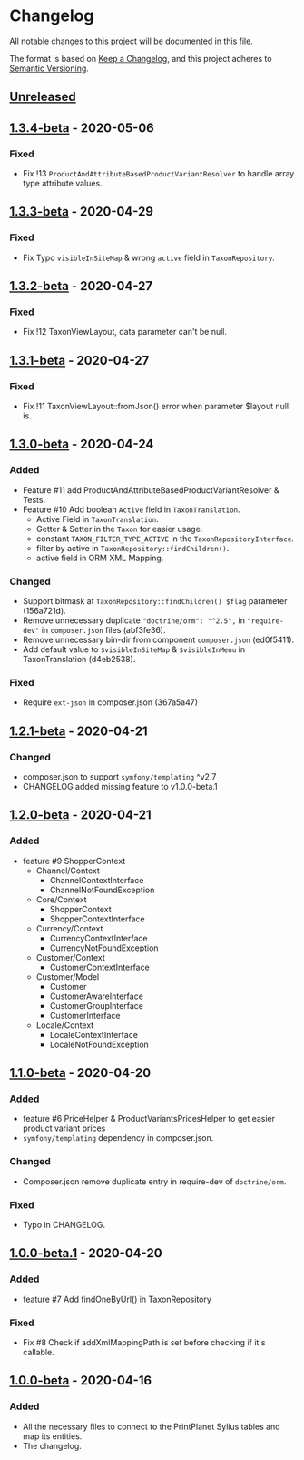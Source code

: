 # Changelog

All notable changes to this project will be documented in this file.

The format is based on [Keep a Changelog](https://keepachangelog.com/en/1.0.0/),
and this project adheres to [Semantic Versioning](https://semver.org/spec/v2.0.0.html).

## [Unreleased]

## [1.3.4-beta] - 2020-05-06

### Fixed

- Fix !13 `ProductAndAttributeBasedProductVariantResolver` to handle array type attribute values.

## [1.3.3-beta] - 2020-04-29

### Fixed

- Fix Typo `visibleInSiteMap` & wrong `active` field in `TaxonRepository`.

## [1.3.2-beta] - 2020-04-27

### Fixed

- Fix !12 TaxonViewLayout, data parameter can't be null.

## [1.3.1-beta] - 2020-04-27

### Fixed

- Fix !11 TaxonViewLayout::fromJson() error when parameter $layout null is.

## [1.3.0-beta] - 2020-04-24

### Added

- Feature #11 add ProductAndAttributeBasedProductVariantResolver & Tests.
- Feature #10 Add boolean `Active` field in `TaxonTranslation`.
    - Active Field in `TaxonTranslation`.
    - Getter & Setter in the `Taxon` for easier usage.
    - constant `TAXON_FILTER_TYPE_ACTIVE` in the `TaxonRepositoryInterface`.
    - filter by active in `TaxonRepository::findChildren()`.
    - active field in ORM XML Mapping.

### Changed

- Support bitmask at `TaxonRepository::findChildren() $flag` parameter (156a721d). 
- Remove unnecessary duplicate `"doctrine/orm": "^2.5",` in `"require-dev"` in `composer.json` files (abf3fe36).
- Remove unnecessary bin-dir from component `composer.json` (ed0f5411).
- Add default value to `$visibleInSiteMap` & `$visibleInMenu` in TaxonTranslation (d4eb2538).

### Fixed

- Require `ext-json` in composer.json (367a5a47)

## [1.2.1-beta] - 2020-04-21

### Changed

- composer.json to support `symfony/templating` ^v2.7
- CHANGELOG added missing feature to v1.0.0-beta.1

## [1.2.0-beta] - 2020-04-21

### Added

- feature #9 ShopperContext
    - Channel/Context
        - ChannelContextInterface
        - ChannelNotFoundException
    - Core/Context
        - ShopperContext
        - ShopperContextInterface
    - Currency/Context
        - CurrencyContextInterface
        - CurrencyNotFoundException
    - Customer/Context
        - CustomerContextInterface
    - Customer/Model
        - Customer
        - CustomerAwareInterface
        - CustomerGroupInterface
        - CustomerInterface
    - Locale/Context
        - LocaleContextInterface
        - LocaleNotFoundException

## [1.1.0-beta] - 2020-04-20

### Added

- feature #6 PriceHelper & ProductVariantsPricesHelper to get easier product variant prices
- `symfony/templating` dependency in composer.json.

### Changed

- Composer.json remove duplicate entry in require-dev of `doctrine/orm`.

### Fixed

- Typo in CHANGELOG.

## [1.0.0-beta.1] - 2020-04-20

### Added

- feature #7 Add findOneByUrl() in TaxonRepository

### Fixed

- Fix #8 Check if addXmlMappingPath is set before checking if it's callable.

## [1.0.0-beta] - 2020-04-16

### Added

- All the necessary files to connect to the PrintPlanet Sylius tables and map its entities.
- The changelog.

[unreleased]: https://gitlab.com/printplanet-team/pp-team/printplanet-sylius/-/compare/v1.3.4-beta...master
[1.3.4-beta]: https://gitlab.com/printplanet-team/pp-team/printplanet-sylius/-/compare/v1.3.3-beta...v1.3.4-beta
[1.3.3-beta]: https://gitlab.com/printplanet-team/pp-team/printplanet-sylius/-/compare/v1.3.2-beta...v1.3.3-beta
[1.3.2-beta]: https://gitlab.com/printplanet-team/pp-team/printplanet-sylius/-/compare/v1.3.1-beta...v1.3.2-beta
[1.3.1-beta]: https://gitlab.com/printplanet-team/pp-team/printplanet-sylius/-/compare/v1.3.0-beta...v1.3.1-beta
[1.3.0-beta]: https://gitlab.com/printplanet-team/pp-team/printplanet-sylius/-/compare/v1.2.1-beta...v1.3.0-beta
[1.2.1-beta]: https://gitlab.com/printplanet-team/pp-team/printplanet-sylius/-/compare/v1.2.0-beta...v1.2.1-beta
[1.2.0-beta]: https://gitlab.com/printplanet-team/pp-team/printplanet-sylius/-/compare/v1.1.0-beta...v1.2.0-beta
[1.1.0-beta]: https://gitlab.com/printplanet-team/pp-team/printplanet-sylius/-/compare/v1.0.0-beta.1...v1.1.0-beta
[1.0.0-beta.1]: https://gitlab.com/printplanet-team/pp-team/printplanet-sylius/-/compare/v1.0.0-beta...v1.0.0-beta.1
[1.0.0-beta]: https://gitlab.com/printplanet-team/pp-team/printplanet-sylius/-/tags/v1.0.0-beta

